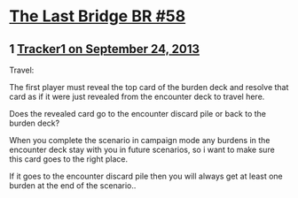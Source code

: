 # [The Last Bridge BR #58](https://community.fantasyflightgames.com/topic/90969-the-last-bridge-br-58/)

## 1 [Tracker1 on September 24, 2013](https://community.fantasyflightgames.com/topic/90969-the-last-bridge-br-58/?do=findComment&comment=874193)

Travel:

The first player must reveal the top card of the burden deck and resolve that card as if it were just revealed from the encounter deck to travel here.

Does the revealed card go to the encounter discard pile or back to the burden deck?

When you complete the scenario in campaign mode any burdens in the encounter deck stay with you in future scenarios, so i want to make sure this card goes to the right place.

If it goes to the encounter discard pile then you will always get at least one burden at the end of the scenario..

